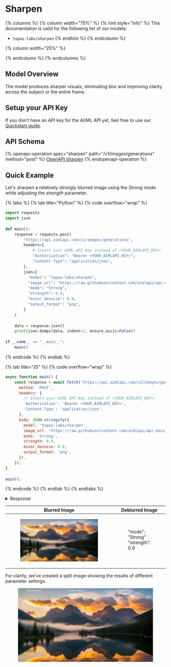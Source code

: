 # Sharpen

{% columns %}
{% column width="75%" %}
{% hint style="info" %}
This documentation is valid for the following list of our models:

* `topaz-labs/sharpen`
{% endhint %}
{% endcolumn %}

{% column width="25%" %}

{% endcolumn %}
{% endcolumns %}

## Model Overview

The model produces sharper visuals, eliminating blur and improving clarity across the subject or the entire frame.

## Setup your API Key

If you don’t have an API key for the AI/ML API yet, feel free to use our [Quickstart guide](https://docs.aimlapi.com/quickstart/setting-up).

## API Schema

{% openapi-operation spec="sharpen" path="/v1/images/generations" method="post" %}
[OpenAPI sharpen](https://raw.githubusercontent.com/aimlapi/api-docs/refs/heads/main/docs/api-references/image-models/topaz-labs/sharpen.json)
{% endopenapi-operation %}

## Quick Example

Let's sharpen a relatively strongly blurred image using the _Strong_ mode while adjusting the _strength_ parameter.

{% tabs %}
{% tab title="Python" %}
{% code overflow="wrap" %}
```python
import requests
import json

def main():
    response = requests.post(
        "https://api.aimlapi.com/v1/images/generations",
        headers={
            # Insert your AIML API Key instead of <YOUR_AIMLAPI_KEY>:
            "Authorization": "Bearer <YOUR_AIMLAPI_KEY>",
            "Content-Type": "application/json",
        },
        json={
          "model": "topaz-labs/sharpen",
          "image_url": "https://raw.githubusercontent.com/aimlapi/api-docs/main/reference-files/blurred-landscape.png",
          "mode": "Strong",
          "strength": 0.9,
          "minor_denoise": 0.9,
          "output_format": "png",
        }
    )

    data = response.json()
    print(json.dumps(data, indent=2, ensure_ascii=False))

if __name__ == "__main__":
    main()
```
{% endcode %}
{% endtab %}

{% tab title="JS" %}
{% code overflow="wrap" %}
```javascript
async function main() {
    const response = await fetch('https://api.aimlapi.com/v1/images/generations', {
      method: 'POST',
      headers: {
        // Insert your AIML API Key instead of <YOUR_AIMLAPI_KEY>:
        'Authorization': 'Bearer <YOUR_AIMLAPI_KEY>',
        'Content-Type': 'application/json',
      },
      body: JSON.stringify({
        model: 'topaz-labs/sharpen',
        image_url: 'https://raw.githubusercontent.com/aimlapi/api-docs/main/reference-files/blurred-landscape.png',
        mode: 'Strong',
        strength: 0.9,
        minor_denoise: 0.9,
        output_format: 'png',
      }),
    });
}

main();
```
{% endcode %}
{% endtab %}
{% endtabs %}

<details>

<summary>Response</summary>

{% code overflow="wrap" %}
```json5
{
  "data": [
    {
      "url": "https://cdn.aimlapi.com/komodo/output/6435616/ddb723c4-ed16-42f4-8818-9ca4de176ea7.png?X-Amz-Algorithm=AWS4-HMAC-SHA256&X-Amz-Checksum-Mode=ENABLED&X-Amz-Credential=ccc352dcd71a436e5fd697125a1be9f8%2F20251027%2Fauto%2Fs3%2Faws4_request&X-Amz-Date=20251027T162246Z&X-Amz-Expires=604800&X-Amz-SignedHeaders=host&x-id=GetObject&X-Amz-Signature=4f4c449772b258bcf53e7257444698e2e486832e77ab5835728afc4aabfa0f8c"
    }
  ],
  "meta": {
    "usage": {
      "tokens_used": 210000
    }
  }
}
```
{% endcode %}

</details>

<table data-full-width="false"><thead><tr><th width="372.73321533203125" valign="top">Blurred Image</th><th valign="top">Deblurred Image</th></tr></thead><tbody><tr><td valign="top"><div><figure><img src="../../../.gitbook/assets/blurred-landscape.png" alt=""><figcaption></figcaption></figure></div></td><td valign="top"><div><figure><img src="../../../.gitbook/assets/sharpen_strength_0.9.png" alt=""><figcaption><p>"mode": "Strong"<br>"strength": 0.9</p></figcaption></figure></div></td></tr></tbody></table>

For clarity, we’ve created a split image showing the results of different parameter settings.

<figure><img src="../../../.gitbook/assets/triple-with-statements.png" alt=""><figcaption></figcaption></figure>



